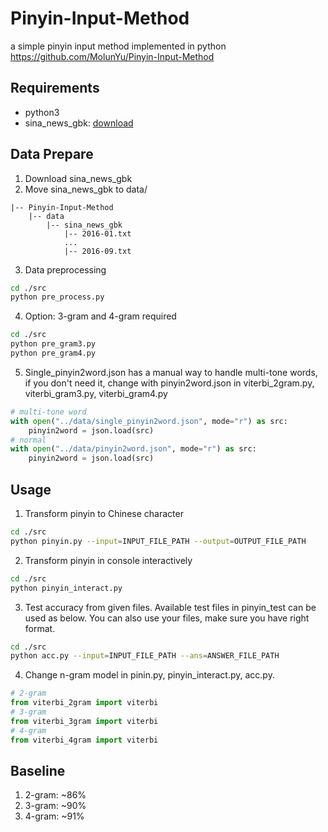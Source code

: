 # Pinyin-Input-Method
a simple pinyin input method implemented in python  
https://github.com/MolunYu/Pinyin-Input-Method

## Requirements
* python3
* sina_news_gbk: [download](https://cloud.tsinghua.edu.cn/smart-link/619913c2-c102-4d7c-a445-45df109e11e1/)

## Data Prepare
1. Download sina_news_gbk
2. Move sina_news_gbk to data/
```text
|-- Pinyin-Input-Method
    |-- data
        |-- sina_news_gbk
            |-- 2016-01.txt
            ...
            |-- 2016-09.txt
``` 
3. Data preprocessing 
```bash
cd ./src
python pre_process.py
```
4. Option: 3-gram and 4-gram required
```bash
cd ./src
python pre_gram3.py
python pre_gram4.py
```
5. Single_pinyin2word.json has a manual way to handle multi-tone words, 
if you don't need it, change with pinyin2word.json in viterbi_2gram.py, viterbi_gram3.py, viterbi_gram4.py
```python
# multi-tone word
with open("../data/single_pinyin2word.json", mode="r") as src:
    pinyin2word = json.load(src)
# normal
with open("../data/pinyin2word.json", mode="r") as src:
    pinyin2word = json.load(src)
```


## Usage
1. Transform pinyin to Chinese character
```bash
cd ./src
python pinyin.py --input=INPUT_FILE_PATH --output=OUTPUT_FILE_PATH
```
2. Transform pinyin in console interactively
```bash
cd ./src
python pinyin_interact.py
```
3. Test accuracy from given files.
Available test files in pinyin_test can be used as below. 
You can also use your files, make sure you have right format.
```bash
cd ./src
python acc.py --input=INPUT_FILE_PATH --ans=ANSWER_FILE_PATH
```
4. Change n-gram model in pinin.py, pinyin_interact.py, acc.py.
```python
# 2-gram
from viterbi_2gram import viterbi
# 3-gram
from viterbi_3gram import viterbi
# 4-gram
from viterbi_4gram import viterbi
```
## Baseline
1. 2-gram: ~86%
2. 3-gram: ~90%
3. 4-gram: ~91%


